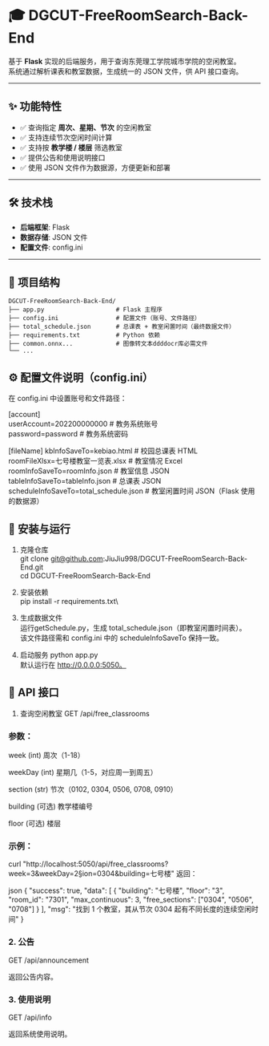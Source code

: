 # 🎓 DGCUT-FreeRoomSearch-Back-End

基于 **Flask** 实现的后端服务，用于查询东莞理工学院城市学院的空闲教室。  
系统通过解析课表和教室数据，生成统一的 JSON 文件，供 API 接口查询。

---

## ✨ 功能特性

- ✅ 查询指定 **周次、星期、节次** 的空闲教室
- ✅ 支持连续节次空闲时间计算
- ✅ 支持按 **教学楼 / 楼层** 筛选教室
- ✅ 提供公告和使用说明接口
- ✅ 使用 JSON 文件作为数据源，方便更新和部署

---

## 🛠️ 技术栈

- **后端框架**: Flask
- **数据存储**: JSON 文件
- **配置文件**: config.ini

---

## 📂 项目结构

```plaintext
DGCUT-FreeRoomSearch-Back-End/
├── app.py                    # Flask 主程序
├── config.ini                # 配置文件（账号、文件路径）
├── total_schedule.json       # 总课表 + 教室闲置时间（最终数据文件）
├── requirements.txt          # Python 依赖
├── common.onnx...            # 图像转文本ddddocr库必需文件
└── ...
```

## ⚙️ 配置文件说明（config.ini）
在 config.ini 中设置账号和文件路径：

[account]\
userAccount=202200000000     # 教务系统账号\
password=password            # 教务系统密码

[fileName]
kbInfoSaveTo=kebiao.html                # 校园总课表 HTML\
roomFileXlsx=七号楼教室一览表.xlsx        # 教室情况 Excel\
roomInfoSaveTo=roomInfo.json            # 教室信息 JSON\
tableInfoSaveTo=tableInfo.json          # 总课表 JSON\
scheduleInfoSaveTo=total_schedule.json  # 教室闲置时间 JSON（Flask 使用的数据源）


## 🚀 安装与运行
1. 克隆仓库\
git clone git@github.com:JiuJiu998/DGCUT-FreeRoomSearch-Back-End.git\
cd DGCUT-FreeRoomSearch-Back-End
2. 安装依赖\
pip install -r requirements.txt\
3. 生成数据文件\
运行getSchedule.py，生成 total_schedule.json（即教室闲置时间表）。\
该文件路径需和 config.ini 中的 scheduleInfoSaveTo 保持一致。

4. 启动服务
python app.py\
默认运行在 http://0.0.0.0:5050。

## 🔗 API 接口
1. 查询空闲教室
GET /api/free_classrooms

### 参数：

week (int) 周次（1-18）

weekDay (int) 星期几（1-5，对应周一到周五）

section (str) 节次（0102, 0304, 0506, 0708, 0910）

building (可选) 教学楼编号

floor (可选) 楼层

### 示例：

curl "http://localhost:5050/api/free_classrooms?week=3&weekDay=2§ion=0304&building=七号楼"
返回：

json
{
  "success": true,
  "data": [
    {
      "building": "七号楼",
      "floor": "3",
      "room_id": "7301",
      "max_continuous": 3,
      "free_sections": ["0304", "0506", "0708"]
    }
  ],
  "msg": "找到 1 个教室，其从节次 0304 起有不同长度的连续空闲时间"
}
### 2. 公告
GET /api/announcement

返回公告内容。

### 3. 使用说明
GET /api/info

返回系统使用说明。

